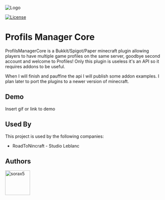 
![Logo](https://dev-to-uploads.s3.amazonaws.com/uploads/articles/th5xamgrr6se0x5ro4g6.png)

[![License](https://img.shields.io/badge/License-Apache_2.0-blue.svg)](https://opensource.org/licenses/Apache-2.0)


# Profils Manager Core

ProfilsManagerCore is a Bukkit/Spigot/Paper minecraft plugin allowing players to have multiple game profiles on the same server, goodbye second account and welcome to Profiles! Only this plugin is useless it's an API so it requires addons to be useful.

When I will finish and pauffine the api I will publish some addon examples.
I plan later to port the plugins to a newer version of minecraft.

## Demo

Insert gif or link to demo


## Used By

This project is used by the following companies:

- RoadToNincraft - Studio Leblanc

## Authors

<a href="https://github.com/sorax5"><img src="https://avatars.githubusercontent.com/sorax5" title="sorax5" width="80" height="80"></a>

